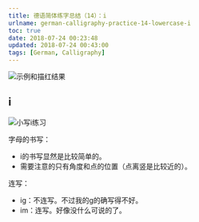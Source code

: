 ```yaml
---
title: 德语简体练字总结（14）：i
urlname: german-calligraphy-practice-14-lowercase-i
toc: true
date: 2018-07-24 00:23:48
updated: 2018-07-24 00:43:00
tags: [German, Calligraphy]
---
```


![示例和描红结果](i-example.jpg)

## i

![小写i练习](lowercase-i.jpg)

字母的书写：

* i的书写显然是比较简单的。
* 需要注意的只有角度和点的位置（点离竖是比较近的）。

连写：

* ig：不连写。不过我的g的确写得不好。
* im：连写。好像没什么可说的了。
